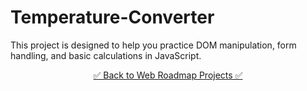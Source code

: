 # Temperature-Converter
This project is designed to help you practice DOM manipulation, form handling, and basic calculations in JavaScript.


<div align="center">

[✅ Back to Web Roadmap Projects ✅](https://github.com/YounesMoukhlij/web-roadmap-projects)
</div>

